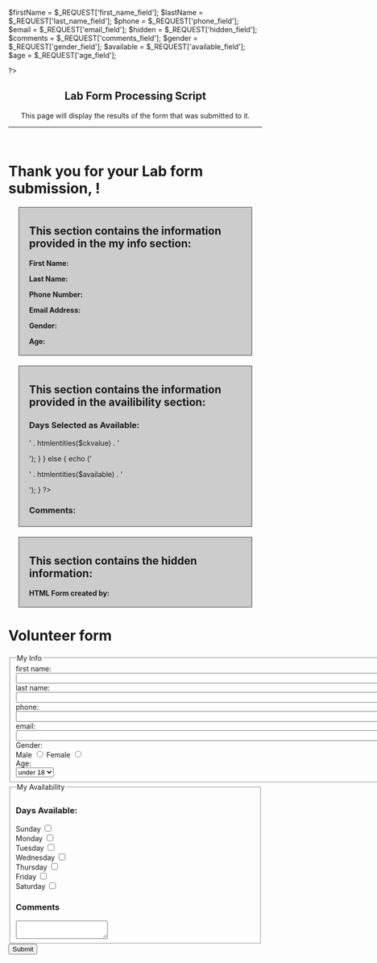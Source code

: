 $firstName = $_REQUEST['first_name_field'];
$lastName = $_REQUEST['last_name_field'];
$phone = $_REQUEST['phone_field'];
$email = $_REQUEST['email_field'];
$hidden = $_REQUEST['hidden_field'];
$comments = $_REQUEST['comments_field'];
$gender = $_REQUEST['gender_field'];
$available = $_REQUEST['available_field'];
$age = $_REQUEST['age_field'];

?>
<!DOCTYPE html>
<html lang="en">
<head>
  <meta charset="utf-8">
  <title>Lab Form Processing Script</title>
    <style>
    .box {
      border: 1px solid #444;
      background-color: #ccc;
      margin: 20px 20px;
      padding: 5px 20px;
    }
  </style>
</head>
<body>
  <div style="text-align:center;">
    <h2>Lab Form Processing Script</h2>
    <p>This page will display the results of the form that was submitted to it.</p>
  </div>
  <hr><br>
  <h1>Thank you for your Lab form submission, <?php echo htmlentities($firstName) ?>!</h1>
  <div class="box">
  <h2>This section contains the information provided in the my info section:</h2>
    <p><strong>First Name:</strong> <?php echo htmlentities($firstName) ?></p>
    <p><strong>Last Name:</strong> <?php echo htmlentities($lastName) ?></p>
    <p><strong>Phone Number:</strong> <?php echo htmlentities($phone) ?></p>
    <p><strong>Email Address:</strong> <?php echo htmlentities($email) ?></p>
    <p><strong>Gender:</strong> <?php echo htmlentities($gender) ?></p>
    <p><strong>Age:</strong> <?php echo htmlentities($age) ?></p>
  </div>
  <div class="box">
  <h2>This section contains the information provided in the availibility section:</h2>
  <h3>Days Selected as Available:</h3>
  <?php
    if (is_array($available)){
      foreach ($available as $ckvalue) {
        echo ('<p>' . htmlentities($ckvalue) . '</p>');
      }
    } else {
      echo ('<p>' . htmlentities($available) . '</p>');
    }
  ?>
  <h3>Comments:</h3>
  <p><?php echo nl2br(htmlentities($comments)) ?></p>
  </div>
  <div class="box">
  <h2>This section contains the hidden information:</h2>
    <p><strong>HTML Form created by:</strong> <?php echo htmlentities($hidden) ?></p>
  </div>
</body>
</html>
<!DOCTYPE html>
<html lang="en">
  <meta charset="utf-8">
  <title>Document</title>
</head>
<body>
  <h1>Volunteer form</h1>
  <form method="post" autocomplete="on" action:"http://bloomingdale.sat.iit.edu/kriedan/lab3formscript.php">
    <fieldset>
      <legend>My Info</legend>
      <div><label>first name: <input size="100" type="text" name="first_name_field"></label></div>
      <div><label>last name: <input size="100" type="text" name="last_name_field"></label></div>
      <div><label>phone: <input size="100" type="text" name="phone_field"></label></div>
      <div><label>email: <input size="100" type="text" name="email_field"></label></div>
      <div>Gender: </div>
      <div>
        <label>Male <input type="radio" name="gender_field" value="male"></label>
        <label>Female <input type="radio" name="gender_field" value="female"></label>
      </div>
      <div>Age: </div>
      <select name="age_field">
        <option>under 18</option>
        <option>over 18</option>
      </select>
    </fieldset>
    <fieldset>
      <legend>My Availability</legend>
      <h3>Days Available:</h3>
      <div>
        <div><label>Sunday <input type="checkbox" name="available_field[]" value="Sunday"></label></div>
        <div><label>Monday <input type="checkbox" name="available_field[]" value="Monday"></label></div>
        <div><label>Tuesday <input type="checkbox" name="available_field[]" value="Tuesday"></label></div>
        <div><label>Wednesday <input type="checkbox" name="available_field[]" value="Wednesday"></label></div>
        <div><label>Thursday <input type="checkbox" name="available_field[]" value="Thursday"></label></div>
        <div><label>Friday <input type="checkbox" name="available_field[]" value="Friday"></label></div>
        <div><label>Saturday <input type="checkbox" name="available_field[]" value="Saturday"></label></div>
        <h3>Comments</h3>
        <textarea name="comments_field"></textarea>
      </div>
    </fieldset>
    <input type="hidden" name="hidden_field" value="eadevor">
    <input type="submit"> 
  </form>
</body>
</html>
